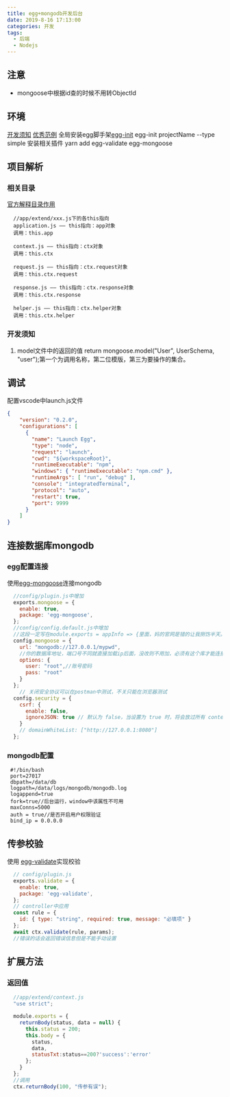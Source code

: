 ```yaml
---
title: egg+mongodb开发后台
date: 2019-8-16 17:13:00
categories: 开发
tags:
  - 后端
  - Nodejs
---
```

## 注意
- mongoose中根据id查的时候不用转ObjectId

## 环境
[开发须知](https://eggjs.org/zh-cn/tutorials/index.html)
[优秀范例](https://github.com/levinhax/Egg-API)
全局安装egg脚手架[egg-init](https://github.com/eggjs/egg-init)
egg-init projectName --type simple
安装相关插件
yarn add egg-validate egg-mongoose
## 项目解析
### 相关目录
[官方解释目录作用](https://eggjs.org/zh-cn/basics/structure.html#mobileAside)

``` 
  //app/extend/xxx.js下的各this指向
  application.js —— this指向：app对象
  调用：this.app

  context.js —— this指向：ctx对象
  调用：this.ctx

  request.js —— this指向：ctx.request对象
  调用：this.ctx.request

  response.js —— this指向：ctx.response对象
  调用：this.ctx.response

  helper.js —— this指向：ctx.helper对象
  调用：this.ctx.helper
```
### 开发须知
1. model文件中的返回的值  return mongoose.model("User", UserSchema, "user");第一个为调用名称，第二位模版，第三为要操作的集合。
## 调试
配置vscode中launch.js文件

```json
{
    "version": "0.2.0",
    "configurations": [
      {
        "name": "Launch Egg",
        "type": "node",
        "request": "launch",
        "cwd": "${workspaceRoot}",
        "runtimeExecutable": "npm",
        "windows": { "runtimeExecutable": "npm.cmd" },
        "runtimeArgs": [ "run", "debug" ],
        "console": "integratedTerminal",
        "protocol": "auto",
        "restart": true,
        "port": 9999
      }
    ]
}
```
## 连接数据库mongodb
### egg配置连接
使用[egg-mongoose](https://github.com/eggjs/egg-mongoose#readme)连接mongodb

```js
  //config/plugin.js中增加
  exports.mongoose = {
    enable: true,
    package: 'egg-mongoose',
  };
  //config/config.default.js中增加
  //这段一定写在module.exports = appInfo => {里面，妈的官网是错的让我捯饬半天。
  config.mongoose = {
    url: "mongodb://127.0.0.1/mypwd",
    //你的数据库地址，端口号不同就直接加载ip后面，没改则不用加，必须有这个库才能连接成功
    options: {
      user: "root",//账号密码
      pass: "root"
    }
  };
    // 关闭安全协议可以在postman中测试，不关只能在浏览器测试
  config.security = {
    csrf: {
      enable: false,
      ignoreJSON: true // 默认为 false，当设置为 true 时，将会放过所有 content-type 为 `application/json` 的请求
    }
    // domainWhiteList: ["http://127.0.0.1:8080"]
  };
```
### mongodb配置
```
 #!/bin/bash
 port=27017
 dbpath=/data/db
 logpath=/data/logs/mongodb/mongodb.log
 logappend=true
 fork=true//后台运行，window中该属性不可用
 maxConns=5000
 auth = true//是否开启用户权限验证
 bind_ip = 0.0.0.0
```
## 传参校验

使用 [egg-validate](https://github.com/eggjs/egg-validate#readme)实现校验
```js
  // config/plugin.js
  exports.validate = {
    enable: true,
    package: 'egg-validate',
  };
  // controller中应用
  const rule = {
    id: { type: "string", required: true, message: "必填项" }
  };
  await ctx.validate(rule, params);
  //错误的话会返回错误信息但是不能手动设置
```
## 扩展方法
### 返回值
```js
  //app/extend/context.js
  "use strict";

  module.exports = {
    returnBody(status, data = null) {
      this.status = 200;
      this.body = {
        status,
        data,
        statusTxt:status==200?'success':'error'
      };
    }
  };
  //调用
  ctx.returnBody(100, "传参有误");
```
